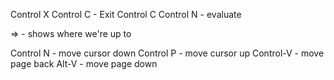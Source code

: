 Control X Control C - Exit
Control C Control N - evaluate

=> - shows where we're up to

Control N - move cursor down
Control P - move cursor up
Control-V - move page back
Alt-V - move page down
